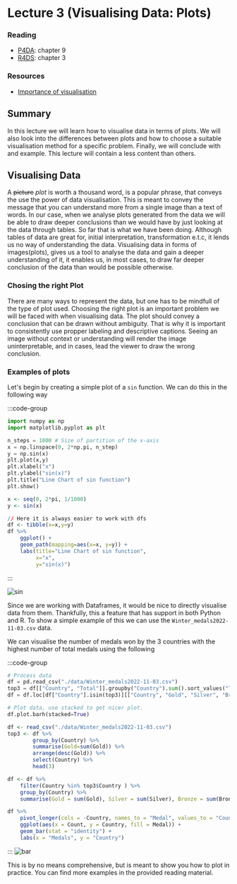 # Lecture 3 (Visualising Data: Plots)

### Reading

- [P4DA](https://wesmckinney.com/book/): chapter 9
- [R4DS](https://r4ds.had.co.nz/index.html): chapter 3

### Resources

- [Importance of
  visualisation](https://hdsr.mitpress.mit.edu/pub/zok97i7p/release/4)


## Summary 

In this lecture we will learn how to visualise data in terms of plots. We will
also look into the differences between plots and how to choose a suitable
visualisation method for a specific problem. Finally, we will conclude with and
example. This lecture will contain a less content than others.

## Visualising Data

A ~~picture~~ *plot* is worth a thousand word, is a popular phrase, that conveys
the use the power of data visualisation. This is meant to convey the message
that you can understand more from a single image than a text of words. In our
case, when we analyse plots generated from the data we will be able to draw
deeper conclusions than we would have by just looking at the data through
tables. So far that is what we have been doing. Although tables of data are
great for, initial interpretation, transformation e.t.c, it lends us no way of
understanding the data. Visualising data in forms of images(plots), gives us a
tool to analyse the data and gain a deeper understanding of it, it enables us,
in most cases, to draw far deeper conclusion of the data than would be possible
otherwise.

### Chosing the right Plot

There are many ways to represent the data, but one has to be mindfull of the
type of plot used. Choosing the right plot is an important problem we will be
faced with when visualising data. The plot should convey a conclusion that can
be drawn without ambiguity. That is why it is important to consistently use
propper labeling and descriptive captions. Seeing an image without context or
understanding will render the image uninterpretable, and in cases, lead the
viewer to draw the wrong conclusion. 

### Examples of plots 

Let's begin by creating a simple
plot of a `sin` function. We can do this in the following way 

:::code-group
```Python
import numpy as np 
import matplotlib.pyplot as plt 

n_steps = 1000 # Size of partition of the x-axis
x = np.linspace(0, 2*np.pi, n_step) 
y = np.sin(x)
plt.plot(x,y)
plt.xlabel("x")
plt.ylabel("sin(x)")
plt.title("Line Chart of sin function")
plt.show()
```

```R 
x <- seq(0, 2*pi, 1/1000)
y <- sin(x)

// Here it is always easier to work with dfs
df <- tibble(x=x,y=y)
df %>% 
    ggplot() +
    geom_path(mapping=aes(x=x, y=y)) +
    labs(title="Line Chart of sin function",
         x="x",
         y="sin(x)")
```
:::

![sin](/img/sin_example.png)

Since we are working with Dataframes, it would be nice to directly visualise
data from them. Thankfully, this a feature that has support in both
Python and R. To show a simple example of this we can use the
`Winter_medals2022-11-03.csv` data. 

We can visualise the number of medals won by the 3 countries with the highest
number of total medals using the following

:::code-group
```Python
# Process data
df = pd.read_csv("./data/Winter_medals2022-11-03.csv")
top3 = df[["Country", "Total"]].groupby("Country").sum().sort_values("Total", ascending=False).head(3).index
df = df.loc[df["Country"].isin(top3)][["Country", "Gold", "Silver", "Bronze"]].groupby("Country").sum()

# Plot data, use stacked to get nicer plot.
df.plot.barh(stacked=True)
```

```R
df <- read_csv("./data/Winter_medals2022-11-03.csv")
top3 <- df %>%
        group_by(Country) %>%
        summarise(Gold=sum(Gold)) %>%
        arrange(desc(Gold)) %>%
        select(Country) %>%
        head(3)

df <- df %>% 
    filter(Country %in% top3$Country ) %>%
    group_by(Country) %>%
    summarise(Gold = sum(Gold), Silver = sum(Silver), Bronze = sum(Bronze))

df %>%
    pivot_longer(cols = -Country, names_to = "Medal", values_to = "Count") %>% # We will go through pivoting in a few lectures
    ggplot(aes(x = Count, y = Country, fill = Medal)) +
    geom_bar(stat = "identity") +
    labs(x = "Medals", y = "Country")
```
:::
![bar](/img/bar_example.png)

This is by no means comprehensive, but is meant to show you how to plot in
practice. You can find more examples in the provided reading material.



